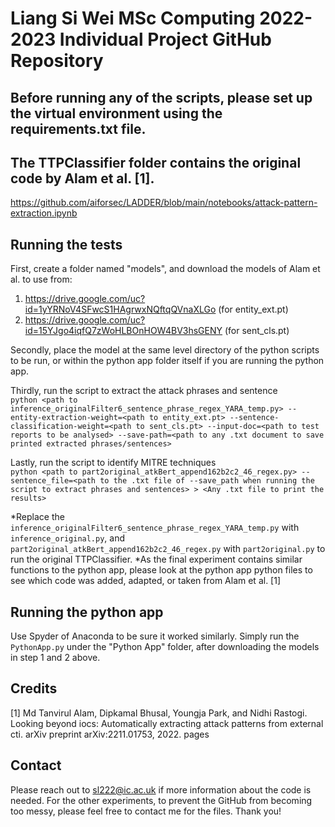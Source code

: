# Liang Si Wei MSc Computing 2022-2023 Individual Project GitHub Repository

## Before running any of the scripts, please set up the virtual environment using the requirements.txt file.

## The TTPClassifier folder contains the original code by Alam et al. [1].
https://github.com/aiforsec/LADDER/blob/main/notebooks/attack-pattern-extraction.ipynb

## Running the tests
First, create a folder named "models", and download the models of Alam et al. to use from: 
1. https://drive.google.com/uc?id=1yYRNoV4SFwcS1HAgrwxNQftqQVnaXLGo (for entity_ext.pt)
2. https://drive.google.com/uc?id=15YJgo4iqfQ7zWoHLBOnHOW4BV3hsGENY (for sent_cls.pt)

Secondly, place the model at the same level directory of the python scripts to be run, or within the python app folder itself if you are running the python app.

Thirdly, run the script to extract the attack phrases and sentence <br>
`python <path to inference_originalFilter6_sentence_phrase_regex_YARA_temp.py> --entity-extraction-weight=<path to entity_ext.pt> --sentence-classification-weight=<path to sent_cls.pt> --input-doc=<path to test reports to be analysed> --save-path=<path to any .txt document to save printed extracted phrases/sentences>`

Lastly, run the script to identify MITRE techniques <br>
`python <path to part2original_atkBert_append162b2c2_46_regex.py> --sentence_file=<path to the .txt file of --save_path when running the script to extract phrases and sentences> > <Any .txt file to print the results>`

*Replace the `inference_originalFilter6_sentence_phrase_regex_YARA_temp.py` with `inference_original.py`, and `part2original_atkBert_append162b2c2_46_regex.py` with `part2original.py` to run the original TTPClassifier.
*As the final experiment contains similar functions to the python app, please look at the python app python files to see which code was added, adapted, or taken from Alam et al. [1]

## Running the python app
Use Spyder of Anaconda to be sure it worked similarly. Simply run the `PythonApp.py` under the "Python App" folder, after downloading the models in step 1 and 2 above.

## Credits
[1] Md Tanvirul Alam, Dipkamal Bhusal, Youngja Park, and Nidhi Rastogi. Looking beyond iocs: Automatically extracting attack patterns from external cti. arXiv preprint arXiv:2211.01753, 2022. pages

## Contact
Please reach out to sl222@ic.ac.uk if more information about the code is needed. For the other experiments, to prevent the GitHub from becoming too messy, please feel free to contact me for the files. Thank you!

